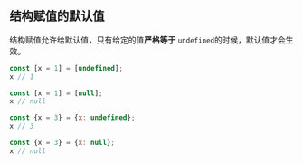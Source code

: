 ## 结构赋值的默认值

结构赋值允许给默认值，只有给定的值<strong>严格等于</strong> <code>undefined</code>的时候，默认值才会生效。

```javascript
const [x = 1] = [undefined];
x // 1

const [x = 1] = [null];
x // null

const {x = 3} = {x: undefined};
x // 3

const {x = 3} = {x: null};
x // null
```




